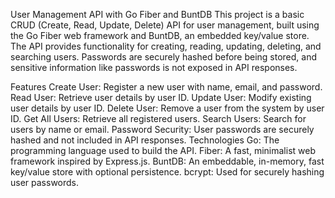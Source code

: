 User Management API with Go Fiber and BuntDB
This project is a basic CRUD (Create, Read, Update, Delete) API for user management, built using the Go Fiber web framework and BuntDB, an embedded key/value store. The API provides functionality for creating, reading, updating, deleting, and searching users. Passwords are securely hashed before being stored, and sensitive information like passwords is not exposed in API responses.

Features
Create User: Register a new user with name, email, and password.
Read User: Retrieve user details by user ID.
Update User: Modify existing user details by user ID.
Delete User: Remove a user from the system by user ID.
Get All Users: Retrieve all registered users.
Search Users: Search for users by name or email.
Password Security: User passwords are securely hashed and not included in API responses.
Technologies
Go: The programming language used to build the API.
Fiber: A fast, minimalist web framework inspired by Express.js.
BuntDB: An embeddable, in-memory, fast key/value store with optional persistence.
bcrypt: Used for securely hashing user passwords.
